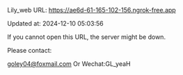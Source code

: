 Lily_web URL: https://ae6d-61-165-102-156.ngrok-free.app

Updated at: 2024-12-10 05:03:56

If you cannot open this URL, the server might be down.

Please contact: 

goley04@foxmail.com Or Wechat:GL_yeaH